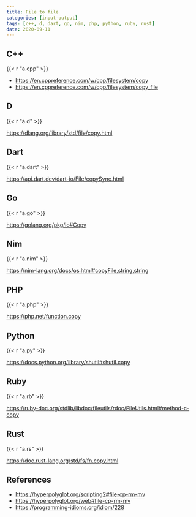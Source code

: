 ```yaml
---
title: File to file
categories: [input-output]
tags: [c++, d, dart, go, nim, php, python, ruby, rust]
date: 2020-09-11
---
```


## C++

{{< r "a.cpp" >}}

- <https://en.cppreference.com/w/cpp/filesystem/copy>
- <https://en.cppreference.com/w/cpp/filesystem/copy_file>

## D

{{< r "a.d" >}}

<https://dlang.org/library/std/file/copy.html>

## Dart

{{< r "a.dart" >}}

<https://api.dart.dev/dart-io/File/copySync.html>

## Go

{{< r "a.go" >}}

<https://golang.org/pkg/io#Copy>

## Nim

{{< r "a.nim" >}}

<https://nim-lang.org/docs/os.html#copyFile,string,string>

## PHP

{{< r "a.php" >}}

<https://php.net/function.copy>

## Python

{{< r "a.py" >}}

<https://docs.python.org/library/shutil#shutil.copy>

## Ruby

{{< r "a.rb" >}}

<https://ruby-doc.org/stdlib/libdoc/fileutils/rdoc/FileUtils.html#method-c-copy>

## Rust

{{< r "a.rs" >}}

<https://doc.rust-lang.org/std/fs/fn.copy.html>

## References

- <https://hyperpolyglot.org/scripting2#file-cp-rm-mv>
- <https://hyperpolyglot.org/web#file-cp-rm-mv>
- <https://programming-idioms.org/idiom/228>
